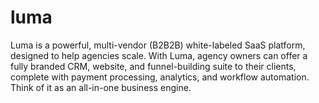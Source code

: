 # luma
Luma is a powerful, multi-vendor (B2B2B) white-labeled SaaS platform, designed to help agencies scale. With Luma, agency owners can offer a fully branded CRM, website, and funnel-building suite to their clients, complete with payment processing, analytics, and workflow automation. Think of it as an all-in-one business engine.
